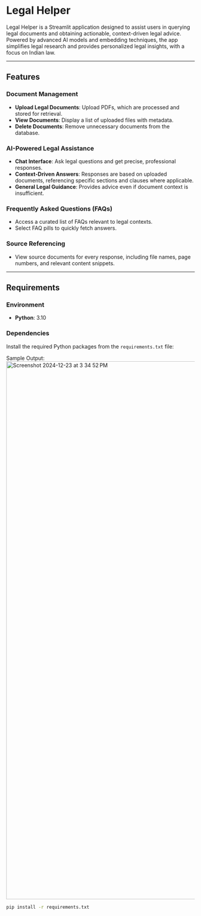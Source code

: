 # Legal Helper

Legal Helper is a Streamlit application designed to assist users in querying legal documents and obtaining actionable, context-driven legal advice. Powered by advanced AI models and embedding techniques, the app simplifies legal research and provides personalized legal insights, with a focus on Indian law.

---

## Features

### Document Management
- **Upload Legal Documents**: Upload PDFs, which are processed and stored for retrieval.
- **View Documents**: Display a list of uploaded files with metadata.
- **Delete Documents**: Remove unnecessary documents from the database.

### AI-Powered Legal Assistance
- **Chat Interface**: Ask legal questions and get precise, professional responses.
- **Context-Driven Answers**: Responses are based on uploaded documents, referencing specific sections and clauses where applicable.
- **General Legal Guidance**: Provides advice even if document context is insufficient.

### Frequently Asked Questions (FAQs)
- Access a curated list of FAQs relevant to legal contexts.
- Select FAQ pills to quickly fetch answers.

### Source Referencing
- View source documents for every response, including file names, page numbers, and relevant content snippets.

---

## Requirements

### Environment
- **Python**: 3.10

### Dependencies
Install the required Python packages from the `requirements.txt` file:

Sample Output:
<img width="1435" alt="Screenshot 2024-12-23 at 3 34 52 PM" src="https://github.com/user-attachments/assets/555f6189-fff8-4894-baae-0f288f49e20c" />
```bash
pip install -r requirements.txt
